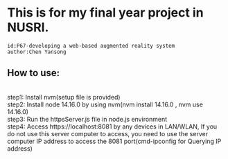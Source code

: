 This is for my final year project in NUSRI.
========
`id:P67-developing a web-based augmented reality system`<br>
`author:Chen Yansong`


How to use:
---------
<br>  step1: Install nvm(setup file is provided)
  <br>step2: Install node 14.16.0 by using nvm(nvm install 14.16.0
                                           , nvm use 14.16.0) 
 <br> step3: Run the httpsServer.js file in node.js environment 
 <br> step4: Access https://localhost:8081  by any devices in LAN/WLAN, If you do not use this server computer to access, you need to use the server computer IP address to access the 8081 port(cmd-ipconfig for Querying IP address) </br>

